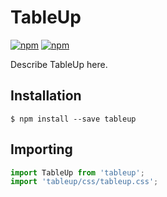 # TableUp
[![npm](https://img.shields.io/npm/v/tableup.svg?style=flat-square)]()
[![npm](https://img.shields.io/npm/dm/tableup.svg?style=flat-square)]()

Describe TableUp here.

## Installation

```
$ npm install --save tableup
```

## Importing

```js
import TableUp from 'tableup';
import 'tableup/css/tableup.css';
```
